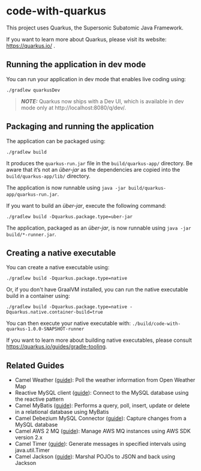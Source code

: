 # code-with-quarkus

This project uses Quarkus, the Supersonic Subatomic Java Framework.

If you want to learn more about Quarkus, please visit its website: https://quarkus.io/ .

## Running the application in dev mode

You can run your application in dev mode that enables live coding using:
```shell script
./gradlew quarkusDev
```

> **_NOTE:_**  Quarkus now ships with a Dev UI, which is available in dev mode only at http://localhost:8080/q/dev/.

## Packaging and running the application

The application can be packaged using:
```shell script
./gradlew build
```
It produces the `quarkus-run.jar` file in the `build/quarkus-app/` directory.
Be aware that it’s not an _über-jar_ as the dependencies are copied into the `build/quarkus-app/lib/` directory.

The application is now runnable using `java -jar build/quarkus-app/quarkus-run.jar`.

If you want to build an _über-jar_, execute the following command:
```shell script
./gradlew build -Dquarkus.package.type=uber-jar
```

The application, packaged as an _über-jar_, is now runnable using `java -jar build/*-runner.jar`.

## Creating a native executable

You can create a native executable using: 
```shell script
./gradlew build -Dquarkus.package.type=native
```

Or, if you don't have GraalVM installed, you can run the native executable build in a container using: 
```shell script
./gradlew build -Dquarkus.package.type=native -Dquarkus.native.container-build=true
```

You can then execute your native executable with: `./build/code-with-quarkus-1.0.0-SNAPSHOT-runner`

If you want to learn more about building native executables, please consult https://quarkus.io/guides/gradle-tooling.

## Related Guides

- Camel Weather ([guide](https://camel.apache.org/camel-quarkus/latest/reference/extensions/weather.html)): Poll the weather information from Open Weather Map
- Reactive MySQL client ([guide](https://quarkus.io/guides/reactive-sql-clients)): Connect to the MySQL database using the reactive pattern
- Camel MyBatis ([guide](https://camel.apache.org/camel-quarkus/latest/reference/extensions/mybatis.html)): Performs a query, poll, insert, update or delete in a relational database using MyBatis
- Camel Debezium MySQL Connector ([guide](https://camel.apache.org/camel-quarkus/latest/reference/extensions/debezium-mysql.html)): Capture changes from a MySQL database
- Camel AWS 2 MQ ([guide](https://camel.apache.org/camel-quarkus/latest/reference/extensions/aws2-mq.html)): Manage AWS MQ instances using AWS SDK version 2.x
- Camel Timer ([guide](https://camel.apache.org/camel-quarkus/latest/reference/extensions/timer.html)): Generate messages in specified intervals using java.util.Timer
- Camel Jackson ([guide](https://camel.apache.org/camel-quarkus/latest/reference/extensions/jackson.html)): Marshal POJOs to JSON and back using Jackson
